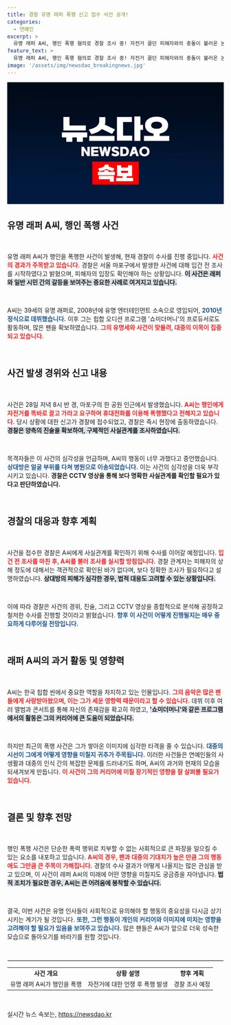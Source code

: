 ```yaml
---
title: 경찰 유명 래퍼 폭행 신고 접수 사건 공개!
categories:
  - 연예인
excerpt: >
  유명 래퍼 A씨, 행인 폭행 혐의로 경찰 조사 중! 자전거 끌던 피해자와의 충돌이 불러온 논란의 중심, CCTV 조사에 따라 진실이 밝혀질 예정입니다. 클릭해 사건의 전말을 확인하세요!
feature_text: >
  유명 래퍼 A씨, 행인 폭행 혐의로 경찰 조사 중! 자전거 끌던 피해자와의 충돌이 불러온 논란의 중심, CCTV 조사에 따라 진실이 밝혀질 예정입니다. 클릭해 사건의 전말을 확인하세요!
image: '/assets/img/newsdao_breakingnews.jpg'
---
```


<p><img src="/assets/img/newsdao_breakingnews.jpg" alt="ontimetimes 속보" /></p>

<h2 data-ke-size="size26">유명 래퍼 A씨, 행인 폭행 사건</h2>

<p data-ke-size="size16">&nbsp;</p>

<p>유명 래퍼 A씨가 행인을 폭행한 사건이 발생해, 현재 경찰이 수사를 진행 중입니다. <b><span style="color: #ee2323;">사건의 경과가 주목받고 있습니다.</span></b> 경찰은 서울 마포구에서 발생한 사건에 대해 입건 전 조사를 시작하였다고 밝혔으며, 피해자의 입장도 확인해야 하는 상황입니다. <b><span style="background-color: #21538527;">이 사건은 래퍼와 일반 시민 간의 갈등을 보여주는 중요한 사례로 여겨지고 있습니다.</span></b></p>

<p data-ke-size="size16">&nbsp;</p>

<p>A씨는 39세의 유명 래퍼로, 2008년에 유명 엔터테인먼트 소속으로 영입되어, <b><span style="color: #1a5490;">2010년 정식으로 데뷔했습니다.</span></b> 이후 그는 힙합 오디션 프로그램 '쇼미더머니'의 프로듀서로도 활동하며, 많은 팬을 확보하였습니다. <b><span style="color: #ee2323;">그의 유명세와 사건이 맞물려, 대중의 이목이 집중되고 있습니다.</span></b></p>

<p data-ke-size="size16">&nbsp;</p>

<h2 data-ke-size="size26">사건 발생 경위와 신고 내용</h2>

<p data-ke-size="size16">&nbsp;</p>

<p>사건은 28일 저녁 8시 반 경, 마포구의 한 공원 인근에서 발생했습니다. <b><span style="color: #ee2323;">A씨는 행인에게 자전거를 똑바로 끌고 가라고 요구하며 휴대전화를 이용해 폭행했다고 전해지고 있습니다.</span></b> 당시 상황에 대한 신고가 경찰에 접수되었고, 경찰은 즉시 현장에 출동하였습니다. <b><span style="background-color: #21538527;">경찰은 양측의 진술을 확보하여, 구체적인 사실관계를 조사하였습니다.</span></b></p>

<p data-ke-size="size16">&nbsp;</p>

<p>목격자들은 이 사건의 심각성을 언급하며, A씨의 행동이 너무 과했다고 증언했습니다. <b><span style="color: #1a5490;">상대방은 얼굴 부위를 다쳐 병원으로 이송되었습니다.</span></b> 이는 사건의 심각성을 더욱 부각시키고 있습니다. <b><span style="ee2323;">경찰은 CCTV 영상을 통해 보다 명확한 사실관계를 확인할 필요가 있다고 판단하였습니다.</span></b> </p>

<p data-ke-size="size16">&nbsp;</p>

<h2 data-ke-size="size26">경찰의 대응과 향후 계획</h2>

<p data-ke-size="size16">&nbsp;</p>

<p>사건을 접수한 경찰은 A씨에게 사실관계를 확인하기 위해 수사를 이어갈 예정입니다. <b><span style="color: #ee2323;">입건 전 조사를 마친 후, A씨를 불러 조사를 실시할 방침입니다.</span></b> 경찰 관계자는 피해자의 상해 정도에 대해서는 객관적으로 확인된 바가 없다며, 보다 정확한 조사가 필요하다고 설명하였습니다. <b><span style="background-color: #21538527;">상대방의 피해가 심각한 경우, 법적 대응도 고려할 수 있는 상황입니다.</span></b></p>

<p data-ke-size="size16">&nbsp;</p>

<p>이에 따라 경찰은 사건의 경위, 진술, 그리고 CCTV 영상을 종합적으로 분석해 공정하고 철저한 수사를 진행할 것이라고 밝혔습니다. <b><span style="color: #1a5490;">향후 이 사건이 어떻게 진행될지는 매우 중요하게 다루어질 전망입니다.</span></b></p>

<p data-ke-size="size16">&nbsp;</p>

<h2 data-ke-size="size26">래퍼 A씨의 과거 활동 및 영향력</h2>

<p data-ke-size="size16">&nbsp;</p>

<p>A씨는 한국 힙합 씬에서 중요한 역할을 차지하고 있는 인물입니다. <b><span style="color: #ee2323;">그의 음악은 많은 팬들에게 사랑받아왔으며, 이는 그가 세운 영향력 때문이라고 할 수 있습니다.</span></b> 데뷔 이후 여러 앨범과 콘서트를 통해 자신의 존재감을 확고히 하였고, <b><span style="background-color: #21538527;">'쇼미더머니'와 같은 프로그램에서의 활동은 그의 커리어에 큰 도움이 되었습니다.</span></b></p>

<p data-ke-size="size16">&nbsp;</p>

<p>하지만 최근의 폭행 사건은 그가 쌓아온 이미지에 심각한 타격을 줄 수 있습니다. <b><span style="color: #1a5490;">대중의 시선이 그에게 어떻게 영향을 미칠지 귀추가 주목됩니다.</span></b> 이러한 사건들은 연예인들의 사생활과 대중의 인식 간의 복잡한 문제를 드러내기도 하며, A씨의 과거와 현재의 모습을 되새겨보게 만듭니다. <b><span style="color: #ee2323;">이 사건이 그의 커리어에 미칠 장기적인 영향을 잘 살펴볼 필요가 있습니다.</span></b></p>

<p data-ke-size="size16">&nbsp;</p>

<h2 data-ke-size="size26">결론 및 향후 전망</h2>

<p data-ke-size="size16">&nbsp;</p>

<p>행인 폭행 사건은 단순한 폭력 행위로 치부할 수 없는 사회적으로 큰 파장을 일으킬 수 있는 요소를 내포하고 있습니다. <b><span style="color: #ee2323;">A씨의 경우, 팬과 대중의 기대치가 높은 만큼 그의 행동에도 그만큼 큰 주목이 가해집니다.</span></b> 경찰의 수사 결과가 어떻게 나올지는 많은 관심을 받고 있으며, 이 사건이 래퍼 A씨의 미래에 어떤 영향을 미칠지도 궁금증을 자아냅니다. <b><span style="background-color: #21538527;">법적 조치가 필요한 경우, A씨는 큰 어려움에 봉착할 수 있습니다.</span></b></p>

<p data-ke-size="size16">&nbsp;</p>

<p>결국, 이번 사건은 유명 인사들이 사회적으로 유의해야 할 행동의 중요성을 다시금 상기시키는 계기가 될 것입니다. <b><span style="color: #1a5490;">또한, 그런 행동이 개인의 커리어와 이미지에 미치는 영향을 고려해야 할 필요가 있음을 보여주고 있습니다.</span></b> 많은 팬들은 A씨가 앞으로 더욱 성숙한 모습으로 돌아오기를 바라기를 원할 것입니다. </p>

<p data-ke-size="size16">&nbsp;</p>

<hr style="border: 1px solid #e6e6e6;">

<table style="width: 100%;">
  <tr>
    <td style="text-align: center; height: 17px;"><b>사건 개요</b></td>
    <td style="text-align: center; height: 17px;"><b>상황 설명</b></td>
    <td style="text-align: center; height: 17px;"><b>향후 계획</b></td>
  </tr>
  <tr>
    <td style="text-align: center; height: 17px;">유명 래퍼 A씨가 행인을 폭행</td>
    <td style="text-align: center; height: 17px;">자전거에 대한 언쟁 후 폭행 발생</td>
    <td style="text-align: center; height: 17px;">경찰 조사 예정</td>
  </tr>
</table>

<p data-ke-size="size16">&nbsp;</p>
실시간 뉴스 속보는, <a href="https://newsdao.kr" rel="dofollow">https://newsdao.kr</a>


